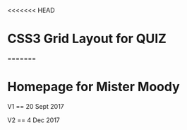 <<<<<<< HEAD
# CSS3 Grid Layout for QUIZ

=======
# Homepage for Mister Moody
V1 == 20 Sept 2017

V2 == 4 Dec 2017


